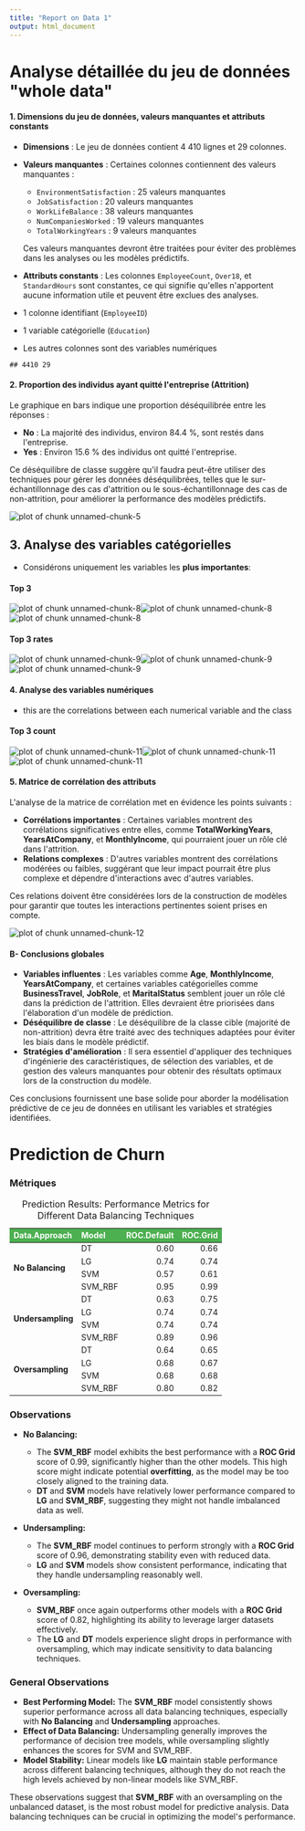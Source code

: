 ```yaml
---
title: "Report on Data 1"
output: html_document
---
```




# Analyse détaillée du jeu de données "whole data"

#### 1. Dimensions du jeu de données, valeurs manquantes et attributs constants
- **Dimensions** : Le jeu de données contient 4 410 lignes et 29 colonnes.
- **Valeurs manquantes** : Certaines colonnes contiennent des valeurs manquantes :
  - `EnvironmentSatisfaction` : 25 valeurs manquantes
  - `JobSatisfaction` : 20 valeurs manquantes
  - `WorkLifeBalance` : 38 valeurs manquantes
  - `NumCompaniesWorked` : 19 valeurs manquantes
  - `TotalWorkingYears` : 9 valeurs manquantes

  Ces valeurs manquantes devront être traitées pour éviter des problèmes dans les analyses ou les modèles prédictifs.
  
- **Attributs constants** : Les colonnes `EmployeeCount`, `Over18`, et `StandardHours` sont constantes, ce qui signifie qu'elles n'apportent aucune information utile et peuvent être exclues des analyses.

- 1 colonne identifiant (`EmployeeID`)
- 1 variable catégorielle (`Education`)
- Les autres colonnes sont des variables numériques


```
## 4410 29
```

<!--html_preserve--><div class="datatables html-widget html-widget-output shiny-report-size html-fill-item-overflow-hidden html-fill-item" id="out8d5b4e55c9ba0631" style="width:100%;height:auto;"></div><!--/html_preserve-->



#### 2. Proportion des individus ayant quitté l'entreprise (Attrition)
Le graphique en bars indique une proportion déséquilibrée entre les réponses :
- **No** : La majorité des individus, environ 84.4 %, sont restés dans l'entreprise.
- **Yes** : Environ 15.6 % des individus ont quitté l'entreprise.

Ce déséquilibre de classe suggère qu'il faudra peut-être utiliser des techniques pour gérer les données déséquilibrées, telles que le sur-échantillonnage des cas d'attrition ou le sous-échantillonnage des cas de non-attrition, pour améliorer la performance des modèles prédictifs.

![plot of chunk unnamed-chunk-5](figure/unnamed-chunk-5-1.png)

## 3. Analyse des variables catégorielles



- Considérons uniquement les variables les **plus importantes**: 

<!--html_preserve--><div class="datatables html-widget html-widget-output shiny-report-size html-fill-item-overflow-hidden html-fill-item" id="outeec31cd91127d9a4" style="width:100%;height:auto;"></div><!--/html_preserve-->
#### Top 3 
![plot of chunk unnamed-chunk-8](figure/unnamed-chunk-8-1.png)![plot of chunk unnamed-chunk-8](figure/unnamed-chunk-8-2.png)![plot of chunk unnamed-chunk-8](figure/unnamed-chunk-8-3.png)
#### Top 3 rates 
![plot of chunk unnamed-chunk-9](figure/unnamed-chunk-9-1.png)![plot of chunk unnamed-chunk-9](figure/unnamed-chunk-9-2.png)![plot of chunk unnamed-chunk-9](figure/unnamed-chunk-9-3.png)

#### 4. Analyse des variables numériques
- this are the correlations between each numerical variable and the class
<!--html_preserve--><div class="datatables html-widget html-widget-output shiny-report-size html-fill-item-overflow-hidden html-fill-item" id="outc86edc808b6fa7aa" style="width:100%;height:auto;"></div><!--/html_preserve-->
#### Top 3 count
![plot of chunk unnamed-chunk-11](figure/unnamed-chunk-11-1.png)![plot of chunk unnamed-chunk-11](figure/unnamed-chunk-11-2.png)![plot of chunk unnamed-chunk-11](figure/unnamed-chunk-11-3.png)

#### 5. Matrice de corrélation des attributs
L'analyse de la matrice de corrélation met en évidence les points suivants :
- **Corrélations importantes** : Certaines variables montrent des corrélations significatives entre elles, comme **TotalWorkingYears**, **YearsAtCompany**, et **MonthlyIncome**, qui pourraient jouer un rôle clé dans l'attrition.
- **Relations complexes** : D'autres variables montrent des corrélations modérées ou faibles, suggérant que leur impact pourrait être plus complexe et dépendre d'interactions avec d'autres variables.

Ces relations doivent être considérées lors de la construction de modèles pour garantir que toutes les interactions pertinentes soient prises en compte.


![plot of chunk unnamed-chunk-12](figure/unnamed-chunk-12-1.png)

#### B- Conclusions globales
- **Variables influentes** : Les variables comme **Age**, **MonthlyIncome**, **YearsAtCompany**, et certaines variables catégorielles comme **BusinessTravel**, **JobRole**, et **MaritalStatus** semblent jouer un rôle clé dans la prédiction de l'attrition. Elles devraient être priorisées dans l'élaboration d'un modèle de prédiction.
- **Déséquilibre de classe** : Le déséquilibre de la classe cible (majorité de non-attrition) devra être traité avec des techniques adaptées pour éviter les biais dans le modèle prédictif.
- **Stratégies d'amélioration** : Il sera essentiel d'appliquer des techniques d'ingénierie des caractéristiques, de sélection des variables, et de gestion des valeurs manquantes pour obtenir des résultats optimaux lors de la construction du modèle.

Ces conclusions fournissent une base solide pour aborder la modélisation prédictive de ce jeu de données en utilisant les variables et stratégies identifiées.


# Prediction de Churn

### Métriques
<table class="table table table-striped table-hover table-condensed table-responsive" style="font-size: 14px; margin-left: auto; margin-right: auto; margin-left: auto; margin-right: auto;">
<caption style="font-size: initial !important;">Prediction Results: Performance Metrics for Different Data Balancing Techniques</caption>
 <thead>
  <tr>
   <th style="text-align:left;font-weight: bold;color: white !important;background-color: rgba(76, 175, 80, 255) !important;"> Data.Approach </th>
   <th style="text-align:left;font-weight: bold;color: white !important;background-color: rgba(76, 175, 80, 255) !important;"> Model </th>
   <th style="text-align:right;font-weight: bold;color: white !important;background-color: rgba(76, 175, 80, 255) !important;"> ROC.Default </th>
   <th style="text-align:right;font-weight: bold;color: white !important;background-color: rgba(76, 175, 80, 255) !important;"> ROC.Grid </th>
  </tr>
 </thead>
<tbody>
  <tr>
   <td style="text-align:left;font-weight: bold;vertical-align: middle !important;" rowspan="4"> No Balancing </td>
   <td style="text-align:left;"> DT </td>
   <td style="text-align:right;"> 0.60 </td>
   <td style="text-align:right;"> 0.66 </td>
  </tr>
  <tr>
   
   <td style="text-align:left;"> LG </td>
   <td style="text-align:right;"> 0.74 </td>
   <td style="text-align:right;"> 0.74 </td>
  </tr>
  <tr>
   
   <td style="text-align:left;"> SVM </td>
   <td style="text-align:right;"> 0.57 </td>
   <td style="text-align:right;"> 0.61 </td>
  </tr>
  <tr>
   
   <td style="text-align:left;"> SVM_RBF </td>
   <td style="text-align:right;"> 0.95 </td>
   <td style="text-align:right;"> 0.99 </td>
  </tr>
  <tr>
   <td style="text-align:left;font-weight: bold;vertical-align: middle !important;" rowspan="4"> Undersampling </td>
   <td style="text-align:left;"> DT </td>
   <td style="text-align:right;"> 0.63 </td>
   <td style="text-align:right;"> 0.75 </td>
  </tr>
  <tr>
   
   <td style="text-align:left;"> LG </td>
   <td style="text-align:right;"> 0.74 </td>
   <td style="text-align:right;"> 0.74 </td>
  </tr>
  <tr>
   
   <td style="text-align:left;"> SVM </td>
   <td style="text-align:right;"> 0.74 </td>
   <td style="text-align:right;"> 0.74 </td>
  </tr>
  <tr>
   
   <td style="text-align:left;"> SVM_RBF </td>
   <td style="text-align:right;"> 0.89 </td>
   <td style="text-align:right;"> 0.96 </td>
  </tr>
  <tr>
   <td style="text-align:left;font-weight: bold;vertical-align: middle !important;" rowspan="4"> Oversampling </td>
   <td style="text-align:left;"> DT </td>
   <td style="text-align:right;"> 0.64 </td>
   <td style="text-align:right;"> 0.65 </td>
  </tr>
  <tr>
   
   <td style="text-align:left;"> LG </td>
   <td style="text-align:right;"> 0.68 </td>
   <td style="text-align:right;"> 0.67 </td>
  </tr>
  <tr>
   
   <td style="text-align:left;"> SVM </td>
   <td style="text-align:right;"> 0.68 </td>
   <td style="text-align:right;"> 0.68 </td>
  </tr>
  <tr>
   
   <td style="text-align:left;"> SVM_RBF </td>
   <td style="text-align:right;"> 0.80 </td>
   <td style="text-align:right;"> 0.82 </td>
  </tr>
</tbody>
</table>

### Observations

- **No Balancing:** 
  - The **SVM_RBF** model exhibits the best performance with a **ROC Grid** score of 0.99, significantly higher than the other models. This high score might indicate potential **overfitting**, as the model may be too closely aligned to the training data.
  - **DT** and **SVM** models have relatively lower performance compared to **LG** and **SVM_RBF**, suggesting they might not handle imbalanced data as well.

- **Undersampling:**
  - The **SVM_RBF** model continues to perform strongly with a **ROC Grid** score of 0.96, demonstrating stability even with reduced data.
  - **LG** and **SVM** models show consistent performance, indicating that they handle undersampling reasonably well.

- **Oversampling:**
  - **SVM_RBF** once again outperforms other models with a **ROC Grid** score of 0.82, highlighting its ability to leverage larger datasets effectively.
  - The **LG** and **DT** models experience slight drops in performance with oversampling, which may indicate sensitivity to data balancing techniques.

### General Observations

- **Best Performing Model:** The **SVM_RBF** model consistently shows superior performance across all data balancing techniques, especially with **No Balancing** and **Undersampling** approaches.
- **Effect of Data Balancing:** Undersampling generally improves the performance of decision tree models, while oversampling slightly enhances the scores for SVM and SVM_RBF.
- **Model Stability:** Linear models like **LG** maintain stable performance across different balancing techniques, although they do not reach the high levels achieved by non-linear models like SVM_RBF.

These observations suggest that **SVM_RBF** with an oversampling on the unbalanced dataset, is the most robust model for predictive analysis. Data balancing techniques can be crucial in optimizing the model's performance.

